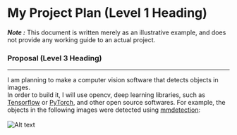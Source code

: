 # My Project Plan (Level 1 Heading)

***Note :*** This document is written merely as an illustrative example, and does not provide
any working guide to an actual project.
### Proposal (Level 3 Heading)
---

I am planning to make a computer vision software that detects objects in images.   
In order to build it, I will use opencv, deep learning libraries, such as [Tensorflow](https://www.tensorflow.org/)
or [PyTorch](https://pytorch.org/), and other open source softwares.
For example, the objects in the following images were detected using [mmdetection](https://github.com/open-mmlab/mmdetection):   
<br>
![Alt text](https://user-images.githubusercontent.com/12907710/137271636-56ba1cd2-b110-4812-8221-b4c120320aa9.png)


